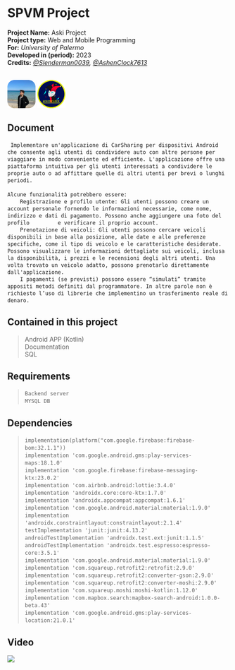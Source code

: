 # SPVM Project

__Project Name:__ Aski Project <br>
__Project type:__ Web and Mobile Programming <br>
__For:__ *University of Palermo* <br>
__Developed in (period):__ 2023<br>
__Credits:__ *[@Slenderman0039](https://github.com/Slenderman0039), [@AshenClock7613](https://github.com/AshenClock7613)* <br>
<br>

<p><a href="https://github.com/Slenderman0039"><img title="Slenderman0039" src="https://github.com/SPVMProject/spvmproject.github.io/blob/main/img2.png" height="64"/></a>
<a href="https://github.com/AshenClock7613"><img title="AshenClock7613" src="https://github.com/SPVMProject/spvmproject.github.io/blob/main/img1.png" height="64"/></a></p>



## Document
```
 Implementare un'applicazione di CarSharing per dispositivi Android che consente agli utenti di condividere auto con altre persone per viaggiare in modo conveniente ed efficiente. L'applicazione offre una piattaforma intuitiva per gli utenti interessati a condividere le proprie auto o ad affittare quelle di altri utenti per brevi o lunghi periodi. 

Alcune funzionalità potrebbero essere: 
    Registrazione e profilo utente: Gli utenti possono creare un account personale fornendo le informazioni necessarie, come nome, indirizzo e dati di pagamento. Possono anche aggiungere una foto del profilo         e verificare il proprio account. 
    Prenotazione di veicoli: Gli utenti possono cercare veicoli disponibili in base alla posizione, alle date e alle preferenze specifiche, come il tipo di veicolo e le caratteristiche desiderate. Possono visualizzare le informazioni dettagliate sui veicoli, inclusa la disponibilità, i prezzi e le recensioni degli altri utenti. Una volta trovato un veicolo adatto, possono prenotarlo direttamente dall'applicazione. 
    I pagamenti (se previsti) possono essere “simulati” tramite appositi metodi definiti dal programmatore. In altre parole non è richiesto l’uso di librerie che implementino un trasferimento reale di denaro. 
```
## Contained in this project
> Android APP (Kotlin) <br>
> Documentation <br>
> SQL <br>

## Requirements<br>
> ```Backend server``` <br>
> ```MYSQL DB``` <br>

## Dependencies<br>
> ```implementation(platform("com.google.firebase:firebase-bom:32.1.1"))``` <br>
> ```implementation 'com.google.android.gms:play-services-maps:18.1.0'``` <br>
> ```implementation 'com.google.firebase:firebase-messaging-ktx:23.0.2'``` <br>
> ```implementation 'com.airbnb.android:lottie:3.4.0'``` <br>
> ```implementation 'androidx.core:core-ktx:1.7.0'``` <br>
> ```implementation 'androidx.appcompat:appcompat:1.6.1'``` <br>
> ```implementation 'com.google.android.material:material:1.9.0'``` <br>
> ```implementation 'androidx.constraintlayout:constraintlayout:2.1.4'``` <br>
> ```testImplementation 'junit:junit:4.13.2'``` <br>
> ```androidTestImplementation 'androidx.test.ext:junit:1.1.5'``` <br>
> ```androidTestImplementation 'androidx.test.espresso:espresso-core:3.5.1'``` <br>
> ```implementation 'com.google.android.material:material:1.9.0'``` <br>
> ```implementation 'com.squareup.retrofit2:retrofit:2.9.0'``` <br>
> ```implementation 'com.squareup.retrofit2:converter-gson:2.9.0'``` <br>
> ```implementation 'com.squareup.retrofit2:converter-moshi:2.9.0'``` <br>
> ```implementation 'com.squareup.moshi:moshi-kotlin:1.12.0'``` <br>
> ```implementation 'com.mapbox.search:mapbox-search-android:1.0.0-beta.43'``` <br>
> ```implementation 'com.google.android.gms:play-services-location:21.0.1'``` <br>


## Video
[![](https://markdown-videos.vercel.app/youtube/YDX7GfcmV-c)](https://www.youtube.com/watch?v=YDX7GfcmV-c)

